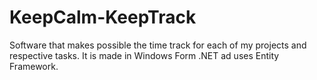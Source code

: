 # KeepCalm-KeepTrack
Software that makes possible the time track for each of my projects and respective tasks. It is made in Windows Form .NET ad uses Entity Framework.
